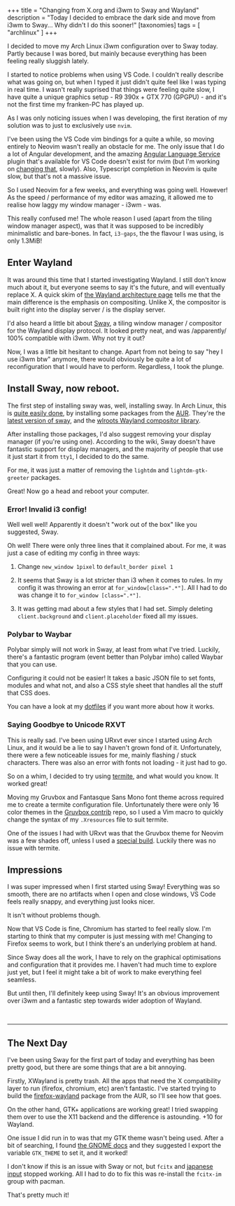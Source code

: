 +++
title = "Changing from X.org and i3wm to Sway and Wayland"
description = "Today I decided to embrace the dark side and move from i3wm to Sway... Why didn't I do this sooner!"
[taxonomies]
tags = [ "archlinux" ]
+++

I decided to move my Arch Linux i3wm configuration over to Sway today. Partly because I was bored, but mainly because everything has been feeling really sluggish lately.

I started to notice problems when using VS Code. I couldn't really describe what was going on, but when I typed it just didn't quite feel like I was typing in real time. I wasn't really suprised that things were feeling quite slow, I have quite a unique graphics setup - R9 390x + GTX 770 (GPGPU) - and it's not the first time my franken-PC has played up.

As I was only noticing issues when I was developing, the first iteration of my solution was to just to exclusively use `nvim`.

I've been using the VS Code vim bindings for a quite a while, so moving entirely to Neovim wasn't really an obstacle for me. The only issue that I do a lot of Angular development, and the amazing [Angular Language Service](https://github.com/angular/vscode-ng-language-service) plugin that's available for VS Code doesn't exist for nvim (but I'm working on [changing that](https://github.com/bennetthardwick/nvim-ng-language-service), slowly). Also, Typescript completion in Neovim is quite slow, but that's not a massive issue.

So I used Neovim for a few weeks, and everything was going well. However! As the speed / performance of my editor was amazing, it allowed me to realise how laggy my window manager - i3wm - was.

This really confused me! The whole reason I used (apart from the tiling window manager aspect), was that it was supposed to be incredibly minimalistic and bare-bones. In fact, `i3-gaps`, the the flavour I was using, is only 1.3MiB!

## Enter Wayland

It was around this time that I started investigating Wayland. I still don't know much about it, but everyone seems to say it's the future, and will eventually replace X. A quick skim of [the Wayland architecture page](https://wayland.freedesktop.org/architecture.html) tells me that the main difference is the emphasis on compositing. Unlike X, the compositor is built right into the display server / is the display server.

I'd also heard a little bit about [Sway](https://github.com/swaywm/sway), a tiling window manager / compositor for the Wayland display protocol. It looked pretty neat, and was /apparently/ 100% compatible with i3wm. Why not try it out?

Now, I was a little bit hesitant to change. Apart from not being to say "hey I use i3wm btw" anymore, there would obviously be quite a lot of reconfiguration that I would have to perform. Regardless, I took the plunge.

## Install Sway, now reboot.

The first step of installing sway was, well, installing sway. In Arch Linux, this is [quite easily done](https://wiki.archlinux.org/index.php/Sway), by installing some packages from the [AUR](https://wiki.archlinux.org/index.php/Arch_User_Repository). They're the [latest version of sway](https://aur.archlinux.org/packages/sway-latest-git/), and the [wlroots Wayland compositor library](https://aur.archlinux.org/packages/wlroots-git/).

After installing those packages, I'd also suggest removing your display manager (if you're using one). According to the wiki, Sway doesn't have fantastic support for display managers, and the majority of people that use it just start it from `tty1`, I decided to do the same.

For me, it was just a matter of removing the `lightdm` and `lightdm-gtk-greeter` packages.

Great! Now go a head and reboot your computer.

### Error! Invalid i3 config!

Well well well! Apparently it doesn't "work out of the box" like you suggested, Sway.

Oh well! There were only three lines that it complained about. For me, it was just a case of editing my config in three ways:

1. Change `new_window 1pixel` to `default_border pixel 1`

2. It seems that Sway is a lot stricter than i3 when it comes to rules. In my config it was throwing an error at `for_window[class=".*"]`. All I had to do was change it to `for_window [class=".*"]`.

3. It was getting mad about a few styles that I had set. Simply deleting `client.background` and `client.placeholder` fixed all my issues.

### Polybar to Waybar

Polybar simply will not work in Sway, at least from what I've tried. Luckily, there's a fantastic program (event better than Polybar imho) called Waybar that you can use.

Configuring it could not be easier! It takes a basic JSON file to set fonts, modules and what not, and also a CSS style sheet that handles all the stuff that CSS does.

You can have a look at my [dotfiles](https://github.com/bennetthardwick/dotfiles/tree/master/.config/waybar) if you want more about how it works.

### Saying Goodbye to Unicode RXVT

This is really sad. I've been using URxvt ever since I started using Arch Linux, and it would be a lie to say I haven't grown fond of it. Unfortunately, there were a few noticeable issues for me, mainly flashing / stuck characters. There was also an error with fonts not loading - it just had to go.

So on a whim, I decided to try using [termite](https://github.com/thestinger/termite), and what would you know. It worked great!

Moving my Gruvbox and Fantasque Sans Mono font theme across required me to create a termite configuration file. Unfortunately there were only 16 color themes in the [Gruvbox contrib](https://github.com/morhetz/gruvbox-contrib/tree/master/termite) repo, so I used a Vim macro to quickly change the syntax of my `.Xresources` file to suit termite.

One of the issues I had with URxvt was that the Gruvbox theme for Neovim was a few shades off, unless I used a [special build](https://aur.archlinux.org/packages/rxvt-unicode-256xresources). Luckily there was no issue with termite.

## Impressions

I was super impressed when I first started using Sway! Everything was so smooth, there are no artifacts when I open and close windows, VS Code feels really snappy, and everything just looks nicer.

It isn't without problems though.

Now that VS Code is fine, Chromium has started to feel really slow. I'm starting to think that my computer is just messing with me! Changing to Firefox seems to work, but I think there's an underlying problem at hand.

Since Sway does all the work, I have to rely on the graphical optimisations and configuration that it provides me. I haven't had much time to explore just yet, but I feel it might take a bit of work to make everything feel seamless.

But until then, I'll definitely keep using Sway! It's an obvious improvement over i3wm and a fantastic step towards wider adoption of Wayland.

<br />

---

## The Next Day

I've been using Sway for the first part of today and everything has been pretty good, but there are some things that are a bit annoying.

Firstly, XWayland is pretty trash. All the apps that need the X compatibility layer to run (firefox, chromium, etc) aren't fantastic. I've started trying to build the [firefox-wayland](https://aur.archlinux.org/packages/firefox-wayland/) package from the AUR, so I'll see how that goes.

On the other hand, GTK+ applications are working great! I tried swapping them over to use the X11 backend and the difference is astounding. +10 for Wayland.

One issue I did run in to was that my GTK theme wasn't being used. After a bit of searching, I found [the GNOME docs](https://developer.gnome.org/gtk3/stable/gtk-running.html) and they suggested I export the variable `GTK_THEME` to set it, and it worked!

I don't know if this is an issue with Sway or not, but `fcitx` and [japanese input](/blog/2018-08-30-fixing-broken-japanese-fonts-arch-linux) stopped working. All I had to do to fix this was re-install the `fcitx-im` group with pacman.

That's pretty much it!
